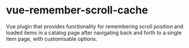# vue-remember-scroll-cache
Vue plugin that provides functionality for remembering scroll position and loaded items in a catalog page after navigating back and forth to a single item page, with customisable options.
